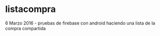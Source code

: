 # listacompra
6 Marzo 2016 - pruebas de firebase con android haciendo una lista de la compra compartida

